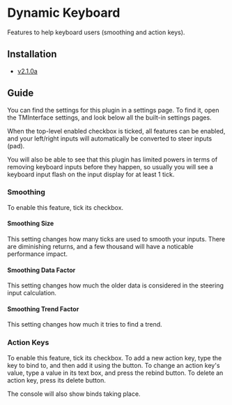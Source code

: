 # Dynamic Keyboard

Features to help keyboard users (smoothing and action keys).

## Installation

- [v2.1.0a](https://github.com/Sai-Moen/TMInterface-AS-SaiMoen/releases/download/v2.1.0a_small/dynamic_kb.zip)

## Guide

You can find the settings for this plugin in a settings page.
To find it, open the TMInterface settings, and look below all the built-in settings pages.

When the top-level enabled checkbox is ticked, all features can be enabled,
and your left/right inputs will automatically be converted to steer inputs (pad).

You will also be able to see that this plugin has limited powers in terms of removing keyboard inputs before they happen,
so usually you will see a keyboard input flash on the input display for at least 1 tick.

### Smoothing

To enable this feature, tick its checkbox.

#### Smoothing Size

This setting changes how many ticks are used to smooth your inputs.
There are diminishing returns, and a few thousand will have a noticable performance impact.

#### Smoothing Data Factor

This setting changes how much the older data is considered in the steering input calculation.

#### Smoothing Trend Factor

This setting changes how much it tries to find a trend.

### Action Keys

To enable this feature, tick its checkbox.
To add a new action key, type the key to bind to, and then add it using the button.
To change an action key's value, type a value in its text box, and press the rebind button.
To delete an action key, press its delete button.

The console will also show binds taking place.

